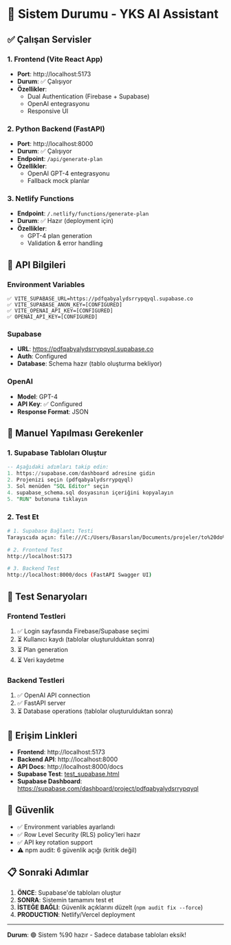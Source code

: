 # 🚀 Sistem Durumu - YKS AI Assistant

## ✅ Çalışan Servisler

### 1. Frontend (Vite React App)
- **Port**: http://localhost:5173
- **Durum**: ✅ Çalışıyor
- **Özellikler**:
  - Dual Authentication (Firebase + Supabase)
  - OpenAI entegrasyonu
  - Responsive UI

### 2. Python Backend (FastAPI)
- **Port**: http://localhost:8000
- **Durum**: ✅ Çalışıyor
- **Endpoint**: `/api/generate-plan`
- **Özellikler**:
  - OpenAI GPT-4 entegrasyonu
  - Fallback mock planlar

### 3. Netlify Functions
- **Endpoint**: `/.netlify/functions/generate-plan`
- **Durum**: ✅ Hazır (deployment için)
- **Özellikler**:
  - GPT-4 plan generation
  - Validation & error handling

## 🔧 API Bilgileri

### Environment Variables
```env
✅ VITE_SUPABASE_URL=https://pdfqabyalydsrrypqyql.supabase.co
✅ VITE_SUPABASE_ANON_KEY=[CONFIGURED]
✅ VITE_OPENAI_API_KEY=[CONFIGURED]
✅ OPENAI_API_KEY=[CONFIGURED]
```

### Supabase
- **URL**: https://pdfqabyalydsrrypqyql.supabase.co
- **Auth**: Configured
- **Database**: Schema hazır (tablo oluşturma bekliyor)

### OpenAI
- **Model**: GPT-4
- **API Key**: ✅ Configured
- **Response Format**: JSON

## 🎯 Manuel Yapılması Gerekenler

### 1. Supabase Tabloları Oluştur
```sql
-- Aşağıdaki adımları takip edin:
1. https://supabase.com/dashboard adresine gidin
2. Projenizi seçin (pdfqabyalydsrrypqyql)
3. Sol menüden "SQL Editor" seçin
4. supabase_schema.sql dosyasının içeriğini kopyalayın
5. "RUN" butonuna tıklayın
```

### 2. Test Et
```bash
# 1. Supabase Bağlantı Testi
Tarayıcıda açın: file:///C:/Users/Basarslan/Documents/projeler/to%20do%20app/web/test_supabase.html

# 2. Frontend Test
http://localhost:5173

# 3. Backend Test
http://localhost:8000/docs (FastAPI Swagger UI)
```

## 🧪 Test Senaryoları

### Frontend Testleri
1. ✅ Login sayfasında Firebase/Supabase seçimi
2. ⏳ Kullanıcı kaydı (tablolar oluşturulduktan sonra)
3. ⏳ Plan generation
4. ⏳ Veri kaydetme

### Backend Testleri
1. ✅ OpenAI API connection
2. ✅ FastAPI server
3. ⏳ Database operations (tablolar oluşturulduktan sonra)

## 📱 Erişim Linkleri

- **Frontend**: http://localhost:5173
- **Backend API**: http://localhost:8000
- **API Docs**: http://localhost:8000/docs
- **Supabase Test**: [test_supabase.html](file:///C:/Users/Basarslan/Documents/projeler/to%20do%20app/web/test_supabase.html)
- **Supabase Dashboard**: https://supabase.com/dashboard/project/pdfqabyalydsrrypqyql

## 🔐 Güvenlik

- ✅ Environment variables ayarlandı
- ✅ Row Level Security (RLS) policy'leri hazır
- ✅ API key rotation support
- ⚠️ npm audit: 6 güvenlik açığı (kritik değil)

## 📋 Sonraki Adımlar

1. **ÖNCE**: Supabase'de tabloları oluştur
2. **SONRA**: Sistemin tamamını test et
3. **İSTEĞE BAĞLI**: Güvenlik açıklarını düzelt (`npm audit fix --force`)
4. **PRODUCTION**: Netlify/Vercel deployment

---

**Durum**: 🟢 Sistem %90 hazır - Sadece database tabloları eksik!
